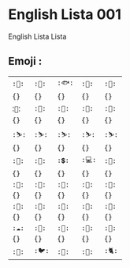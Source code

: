 # English Lista 001
 English Lista Lista
 ##  Emoji :
|     |     |     |     |     |
| --- | --- | --- | --- | --- |
|  `:🪈:`    |   `:🐸:`  |  `:🐟:`   |  `:🦎:`   |   `:👻:`  |
| `{}`   |   `{}`  |   `{}`  |  `{}`   |  `{}`   |
|   :`🍕`:  |   `:🐺:`  |   `:🧬:`  |  `:🍍:`   |  `:🥥:`   |
| `{}`   |   `{}`  |   `{}`  |  `{}`   |  `{}`   |
|  `:⛷️:`   |   `:⛷️:`  |  `:⛷️:`  |  `:⛷️:`   |   `:⛷️:`  |
|   `{}`  |   `{}`  |   `{}`  |  `{}`  |  `{}`   |
|   `:🧑:`  |   `:🍿:`  |   `:💲:`  |  `:💻:`   |  `:🍅:`   |
|   `{}`  |   `{}`  |   `{}`  |  `{}`  |  `{}`   |
|   `:🧬:`  |   `:🚦:`  |   `:🚥:`  |  `:🏫:`   |  `:🥔:`   |
|   `{}`  |   `{}`  |   `{}`  |  `{}`  |  `{}`   |
|   `:🧂:`  |   `:🚕:`  |   `:🧄:`  |  `:🍇:`   |  `:🍖:`   |
|   `{}`  |   `{}`  |   `{}`  |  `{}`  |  `{}`   |
|   `:☁️:`  |   `:🍎:`  |   `:🍊:`  |  `:🍐:`   |  `:🐔:`   |
|   `{}`  |   `{}`  |   `{}`  |  `{}`  |  `{}`   |
|   `:🥚:`  |   `:🐦:`  |   `:🦅:`  |  `:🐀:`   |  `:🐈:`   |
